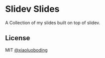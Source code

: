 # Slidev Slides

A Collection of my slides built on top of slidev.

## License

MIT [@xiaoluoboding](https://github.com/xiaoluoboding)
